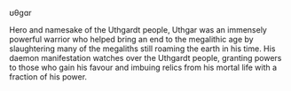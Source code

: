 ʊθgɑr

Hero and namesake of the Uthgardt people, Uthgar was an immensely powerful warrior who helped bring an end to the megalithic age by slaughtering many of the megaliths still roaming the earth in his time. His daemon manifestation watches over the Uthgardt people, granting powers to those who gain his favour and imbuing relics from his mortal life with a fraction of his power.